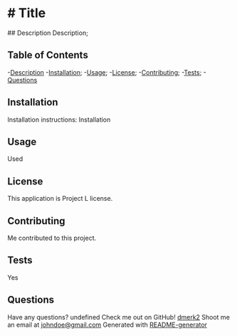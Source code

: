 <h1># Title</h1>
  ## Description
Description;

## Table of Contents
-[Description](#description)
-[Installation](#installation);
-[Usage](#installation);
-[License](#installation);
-[Contributing](#installation);
-[Tests](#installation);
-[Questions](#questions)

## Installation
Installation instructions:
Installation

## Usage
Used

## License
This application is Project L license.

## Contributing
Me contributed to this project.

## Tests
Yes

## Questions
Have any questions? undefined
Check me out on GitHub! [dmerk2](https://github.com/dmerk2)
Shoot me an email at johndoe@gmail.com
Generated with [README-generator](https://github/dmerk2/Professional-README-Generator)
